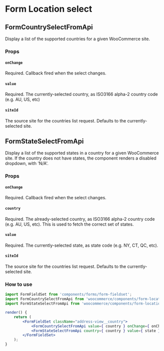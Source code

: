 # Form Location select

## FormCountrySelectFromApi

Display a list of the supported countries for a given WooCommerce site.

### Props

#### `onChange`

Required. Callback fired when the select changes.

#### `value`

Required. The currently-selected country, as ISO3166 alpha-2 country code (e.g. AU, US, etc)

#### `siteId`

The source site for the countries list request. Defaults to the currently-selected site.

## FormStateSelectFromApi

Display a list of the supported states in a country for a given WooCommerce site. If the country does not have states, the component renders a disabled dropdown, with 'N/A'.

### Props

#### `onChange`

Required. Callback fired when the select changes.

#### `country`

Required. The already-selected country, as ISO3166 alpha-2 country code (e.g. AU, US, etc). This is used to fetch the correct set of states.

#### `value`

Required. The currently-selected state, as state code (e.g. NY, CT, QC, etc).

#### `siteId`

The source site for the countries list request. Defaults to the currently-selected site.

### How to use

```jsx
import FormFieldSet from 'components/forms/form-fieldset';
import FormCountrySelectFromApi from 'woocommerce/components/form-location-select/countries';
import FormStateSelectFromApi from 'woocommerce/components/form-location-select/states';

render() {
	return (
		<FormFieldSet className="address-view__country">
			<FormCountrySelectFromApi value={ country } onChange={ onChange } />
			<FormStateSelectFromApi country={ country } value={ state } onChange={ onChange } />
		</FormFieldSet>
	);
}
```
